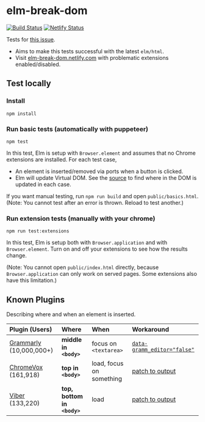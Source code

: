 # elm-break-dom

[![Build Status](https://travis-ci.org/jinjor/elm-break-dom.svg?branch=master)](https://travis-ci.org/jinjor/elm-break-dom)
[![Netlify Status](https://api.netlify.com/api/v1/badges/be3da983-1d1e-4c84-a596-ab4597c31027/deploy-status)](https://app.netlify.com/sites/elm-break-dom/deploys)

Tests for [this issue](https://github.com/elm/html/issues/44).

- Aims to make this tests successful with the latest `elm/html`.
- Visit [elm-break-dom.netlify.com](https://elm-break-dom.netlify.com/) with problematic extensions enabled/disabled.

## Test locally

### Install

```shell
npm install
```

### Run basic tests (automatically with puppeteer)

```shell
npm test
```

In this test, Elm is setup with `Browser.element` and assumes that no Chrome extensions are installed.
For each test case,

- An element is inserted/removed via ports when a button is clicked.
- Elm will update Virtual DOM.
  See the [source](./src/Main.elm) to find where in the DOM is updated in each case.

If you want manual testing, run `npm run build` and open `public/basics.html`.
(Note: You cannot test after an error is thrown. Reload to test another.)

### Run extension tests (manually with your chrome)

```shell
npm run test:extensions
```

In this test, Elm is setup both with `Browser.application` and with `Browser.element`.
Turn on and off your extensions to see how the results change.

(Note: You cannot open `public/index.html` directly, because `Browser.application` can only work on served pages. Some extensions also have this limitation.)

## Known Plugins

Describing where and when an element is inserted.

| Plugin (Users)               | Where                       | When                     | Workaround                        |
| :--------------------------- | :-------------------------- | :----------------------- | :-------------------------------- |
| [Grammarly][1] (10,000,000+) | **middle in `<body>`**      | focus on `<textarea>`    | [`data-gramm_editor="false"`][p1] |
| [ChromeVox][2] (161,918)     | **top in `<body>`**         | load, focus on something | [patch to output][p2]             |
| [Viber][3] (133,220)         | **top, bottom in `<body>`** | load                     | [patch to output][p2]             |

[1]: https://chrome.google.com/webstore/detail/grammarly-for-chrome/kbfnbcaeplbcioakkpcpgfkobkghlhen
[2]: https://chrome.google.com/webstore/detail/chromevox-classic-extensi/kgejglhpjiefppelpmljglcjbhoiplfn
[3]: https://chrome.google.com/webstore/detail/viber/dafalpmmoljglecaoelijmbkhpdoobmm
[p1]: https://github.com/elm/html/issues/44#issuecomment-534665947
[p2]: ./build.sh
